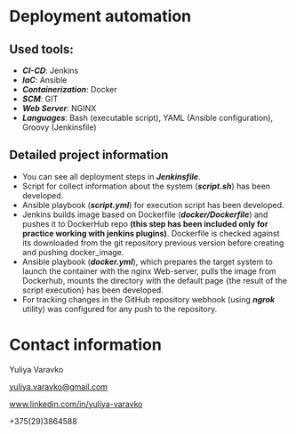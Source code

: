 # Deployment automation

## Used tools:
- **_CI-CD_**: Jenkins
- **_IaC_**: Ansible
- **_Containerization_**: Docker
- **_SCM_**: GIT
- **_Web Server_**: NGINX
- **_Languages_**: Bash (executable script), YAML (Ansible configuration), Groovy (Jenkinsfile)

## Detailed project information
- You can see all deployment steps in **_Jenkinsfile_**.
- Script for collect information about the system (**_script.sh_**) has been developed.
- Ansible playbook (**_script.yml_**) for execution script has been developed.
- Jenkins builds image based on Dockerfile (**_docker/Dockerfile_**) and pushes it to DockerHub repo **(this step has been included only for practice working with jenkins plugins)**. Dockerfile is checked against its downloaded from the git repository previous version before creating and pushing docker_image.
- Ansible playbook (**_docker.yml_**), which prepares the target system to launch the container with the nginx Web-server, pulls the image from Dockerhub, mounts the directory with the default page {the result of the script execution} has been developed.
- For tracking changes in the GitHub repository webhook (using **_ngrok_** utility) was configured for any push to the repository. 

# Contact information
Yuliya Varavko

yuliya.varavko@gmail.com

www.linkedin.com/in/yuliya-varavko

+375(29)3864588
